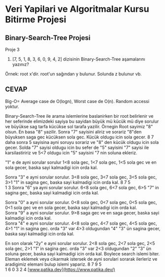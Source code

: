 # Veri Yapilari ve Algoritmalar Kursu Bitirme Projesi

## Binary-Search-Tree Projesi

Proje 3

1. [7, 5, 1, 8, 3, 6, 0, 9, 4, 2] dizisinin Binary-Search-Tree aşamalarını yazınız?

Örnek: root x'dir. root'un sağından y bulunur. Solunda z bulunur vb.

## CEVAP
Big-O= Average case de O(logn), Worst case de O(n). Random accessi yoktur.

Binary-Search-Tree ile arama islemlerine baslanirken bir root belirlenir ve her seferinde elimizdeki sayiya bu sayidan büyük mü kücük mü diye sorulur ve büyükse sag tarfa kücükse sol tarafa yazilir. Örnegin Root sayimiz "8" olsun.  En basa "8" yazilir. Sonra "7" sayisini aliriz ve sorariz "8"den büyuksen saga gec kücüksen sola gec. Kücük oldugu icin sola gecer.
                          8
                      7
daha sonra 5 sayisina ayni soruyu sorariz ve "8" den kücük oldugu icin sola gecer. Solda "7" sayisi oldugu icin bu sefer de "5" sayisini "7" sayisi ile karsilastiririz ve 5<7 oldugu icin "5" sayisini "7 nin soluna ekleriz.
                     
"1" e de ayni sorular sorulur 1<8 sola gec, 1<7 sola gec, 1<5 sola gec ve en sola gecer, baska sayi kalmadigi icin orda kal.
                
Sonra "3" e ayni sorular sorulur. 3<8 sola gec, 3<7 sola gec, 3<5 sola gec, 3>1 "1" in sagina gec, baska sayi kalmadigi icin orda kal.
                           8
                        7
                    5       
                 1 
                    3
Sonra "6" ya ayni sorular sorulur. 6<8 sola gec, 6<7 sola gec, 6>5 "7" in sagina gec, baska sayi kalmadigi icin orda kal.
      
Sonra "0" a ayni sorular sorulur. 0<8 sola gec, 0<7 sola gec, 0<5 sola gec, 0<1 sola gec ve en sola gecer, baska sayi kalmadigi icin orda kal.     
Sonra "9" a ayni sorular sorulur. 9>8 saga gec ve en saga gecer, baska sayi kalmadigi icin orda kal.        
Sonra "4" e ayni sorular sorulur. 4<8 sola gec, 4<7 sola gec, 4<5 sola gec, 4>1 "1" in sagina gec. orda "3" var 4>3 oldugundan "4" "3" ün sagina gecer, baska sayi kalmadigi icin orda kal.
           
En son olarak "2y" e ayni sorular sorulur. 2<8 sola gec, 2<7 sola gec, 2<5 sola gec, 2>1 "1" in sagina gec. orda "3" var 2<3 oldugundan "2" "3" ün soluna gecer, baska sayi kalmadigi icin orda kal. Boylece search islemi biter. Eleman eklemek veya cikarmak istersek de ayni sorulari sorarak ilerleriz ve aradigimiz elemani bulup islemi yapariz.
                          8
                        7   9
                    5       
                 1    6
              0    3
                 2   4
[www.patika.dev](https://www.patika.dev/)
